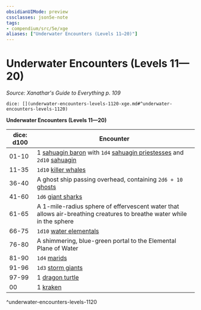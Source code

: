 ```yaml
---
obsidianUIMode: preview
cssclasses: json5e-note
tags:
- compendium/src/5e/xge
aliases: ["Underwater Encounters (Levels 11—20)"]
---
```

# Underwater Encounters (Levels 11—20)
*Source: Xanathar's Guide to Everything p. 109* 

`dice: [](underwater-encounters-levels-1120-xge.md#^underwater-encounters-levels-1120)`

**Underwater Encounters (Levels 11—20)**

| dice: d100 | Encounter |
|------------|-----------|
| 01-10 | 1 [sahuagin baron](/2-Mechanics/CLI/bestiary/humanoid/sahuagin-baron.md) with `1d4` [sahuagin priestesses](/2-Mechanics/CLI/bestiary/humanoid/sahuagin-priestess.md) and `2d10` [sahuagin](/2-Mechanics/CLI/bestiary/humanoid/sahuagin.md) |
| 11-35 | `1d10` [killer whales](/2-Mechanics/CLI/bestiary/beast/killer-whale.md) |
| 36-40 | A ghost ship passing overhead, containing `2d6 + 10` [ghosts](/2-Mechanics/CLI/bestiary/undead/ghost.md) |
| 41-60 | `1d6` [giant sharks](/2-Mechanics/CLI/bestiary/beast/giant-shark.md) |
| 61-65 | A 1-mile-radius sphere of effervescent water that allows air-breathing creatures to breathe water while in the sphere |
| 66-75 | `1d10` [water elementals](/2-Mechanics/CLI/bestiary/elemental/water-elemental.md) |
| 76-80 | A shimmering, blue-green portal to the Elemental Plane of Water |
| 81-90 | `1d4` [marids](/2-Mechanics/CLI/bestiary/elemental/marid.md) |
| 91-96 | `1d3` [storm giants](/2-Mechanics/CLI/bestiary/giant/storm-giant.md) |
| 97-99 | 1 [dragon turtle](/2-Mechanics/CLI/bestiary/dragon/dragon-turtle.md) |
| 00 | 1 [kraken](/2-Mechanics/CLI/bestiary/monstrosity/kraken.md) |
^underwater-encounters-levels-1120